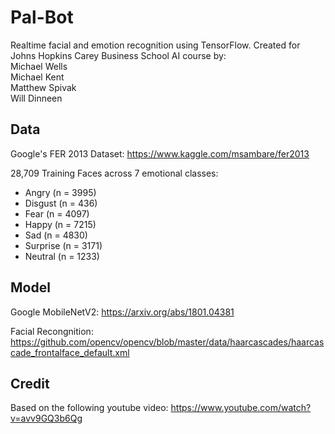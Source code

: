 # Pal-Bot
 Realtime facial and emotion recognition using TensorFlow. Created for Johns Hopkins Carey Business School AI course by:\
 Michael Wells\
 Michael Kent\
 Matthew Spivak\
 Will Dinneen

## Data 

Google's FER 2013 Dataset:
https://www.kaggle.com/msambare/fer2013

28,709 Training Faces across 7 emotional classes:
- Angry (n = 3995)
- Disgust (n = 436)
- Fear (n = 4097)
- Happy (n = 7215)
- Sad (n = 4830)
- Surprise (n = 3171)
- Neutral (n = 1233)

## Model

Google MobileNetV2:
https://arxiv.org/abs/1801.04381

Facial Recongnition:
https://github.com/opencv/opencv/blob/master/data/haarcascades/haarcascade_frontalface_default.xml


## Credit
Based on the following youtube video:
https://www.youtube.com/watch?v=avv9GQ3b6Qg


